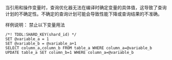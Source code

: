 当引用和操作变量时，查询优化器无法在编译时确定变量的具体值，这导致了查询计划的不确定性。不确定的查询计划可能会导致性能下降或查询结果的不准确。

样例说明：
禁止以下变量用法
```
/*! TDDL:SHARD_KEY(shard_id) */
SET @variable_a = 1
SET @variable_b = @variable_a+1
SELECT column_a,column_b FROM table_a WHERE column_a=@variable_b
UPDATE table_a SET column_b=1 WHERE column_a=@variable_b
```